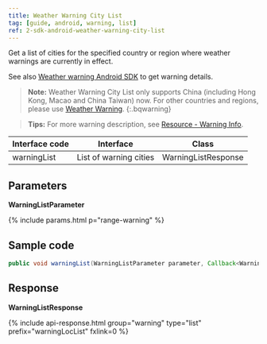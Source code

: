 ```yaml
---
title: Weather Warning City List
tag: [guide, android, warning, list]
ref: 2-sdk-android-weather-warning-city-list
---
```


Get a list of cities for the specified country or region where weather warnings are currently in effect.

See also [Weather warning Android SDK](/en/docs/android-sdk/warning/android-weather-warning/) to get warning details.

> **Note:** Weather Warning City List only supports China (including Hong Kong, Macao and China Taiwan) now. For other countries and regions, please use [Weather Warning](/en/docs/android-sdk/warning/android-weather-warning/).
{:.bqwarning}

> **Tips:** For more warning description, see [Resource - Warning Info](/en/docs/resource/warning-info/).

| Interface code| Interface  | Class |
| ---------------- | -------------- | --------------- |
| warningList| List of warning cities  | WarningListResponse |

## Parameters

**WarningListParameter**

{% include params.html p="range-warning" %}

## Sample code

```java
public void warningList(WarningListParameter parameter, Callback<WarningListResponse> callback);
```

## Response

**WarningListResponse**

{% include api-response.html group="warning" type="list" prefix="warningLocList" fxlink=0 %}

<!-- | Property | Description | Example |
| -------------- | ------------ | --------------------------- |
| getCode | See [Status Code](/en/docs/resource/status-code/) | 200 |
| getUpdateTime | [Last updated time](/en/docs/resource/glossary/#update-time) | 2017-10-25T12:34+08:00 |
| getWarningLocList | Weather warning | List&lt;WarningLocation&gt; |
| getRefer | Reference data, includes data source, statements and license | Refer |

**Refer**

| Property | Description  |  Type |  Example  |
| ---------- | ----------- | ------------------ | ------------ |
| getSources | Data source and other statements  | List&lt;String&gt; | QWeather     |
| getLicense | Data license      | List&lt;String&gt; | QWeather Developers License |

**WarningLocation**

| Property | Description | Example |
| ------------- | ------------ | --------- |
| getLocationId | Location ID | 101280601 | -->
